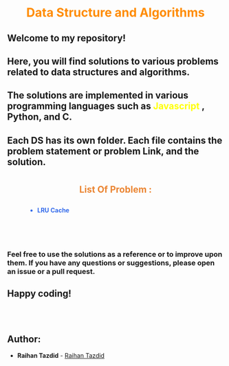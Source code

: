 <h1 style="color: darkorange; font-weight: bold; text-align: center">Data Structure and Algorithms </h1>

## Welcome to my repository!

## Here, you will find solutions to various problems related to data structures and algorithms.

## The solutions are implemented in various programming languages such as <span style="color: yellow"> Javascript </span>, Python, and C.

## Each DS has its own folder. Each file contains the problem statement or problem Link, and the solution.

#

<h2 style="font-weight: bold; text-align: center; color: #eb8634">List Of Problem :</h2>

 <div style="color: #346beb; font-weight: bold; margin-left: 60px; padding-bottom: 20px">
    <ul style="padding: 10px"> 
        <li> LRU Cache </li>
    </ul>
    <!-- UPDATE HERE -->
  </div>

#

### Feel free to use the solutions as a reference or to improve upon them. If you have any questions or suggestions, please open an issue or a pull request.

##

## Happy coding!

</br>
</br>

## Author:

- **Raihan Tazdid** -
  [Raihan Tazdid](https://github.com/raihan-tajdid007)
